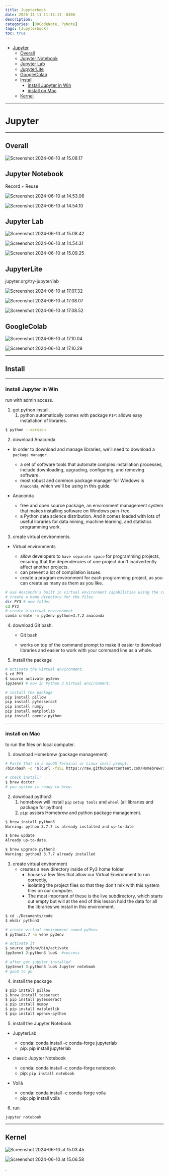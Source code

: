 ```yaml
---
title: Jupyterbook
date: 2020-11-11 11:11:11 -0400
description:
categories: [00CodeNote, PyNote]
tags: [Jupyterbook]
toc: true
---
```


- [Jupyter](#jupyter)
  - [Overall](#overall)
  - [Jupyter Notebook](#jupyter-notebook)
  - [Jupyter Lab](#jupyter-lab)
  - [JupyterLite](#jupyterlite)
  - [GoogleColab](#googlecolab)
  - [Install](#install)
    - [install Jupyter in Win](#install-jupyter-in-win)
    - [install on Mac](#install-on-mac)
  - [Kernel](#kernel)

---

# Jupyter

---

## Overall

![Screenshot 2024-06-10 at 15.08.17](/assets/img/Screenshot%202024-06-10%20at%2015.08.17.png)

## Jupyter Notebook

Record + Reuse

![Screenshot 2024-06-10 at 14.53.06](/assets/img/Screenshot%202024-06-10%20at%2014.53.06.png)

![Screenshot 2024-06-10 at 14.54.10](/assets/img/Screenshot%202024-06-10%20at%2014.54.10.png)

## Jupyter Lab

![Screenshot 2024-06-10 at 15.08.42](/assets/img/Screenshot%202024-06-10%20at%2015.08.42.png)

![Screenshot 2024-06-10 at 14.54.31](/assets/img/Screenshot%202024-06-10%20at%2014.54.31.png)

![Screenshot 2024-06-10 at 15.09.25](/assets/img/Screenshot%202024-06-10%20at%2015.09.25.png)

## JupyterLite

jupyter.org/try-jupyter/lab

![Screenshot 2024-06-10 at 17.07.32](/assets/img/Screenshot%202024-06-10%20at%2017.07.32.png)

![Screenshot 2024-06-10 at 17.08.07](/assets/img/Screenshot%202024-06-10%20at%2017.08.07.png)

![Screenshot 2024-06-10 at 17.08.52](/assets/img/Screenshot%202024-06-10%20at%2017.08.52.png)

## GoogleColab

![Screenshot 2024-06-10 at 17.10.04](/assets/img/Screenshot%202024-06-10%20at%2017.10.04.png)

![Screenshot 2024-06-10 at 17.10.29](/assets/img/Screenshot%202024-06-10%20at%2017.10.29.png)

---

## Install

---

### install Jupyter in Win

run with admin access.

1. got python install.
   1. python automatically comes with package `PIP`: allows easy installation of libraries.

```bash
$ python --version
```

2. download Anaconda

  - In order to download and manage libraries, we'll need to download a `package manager`.

    - a set of software tools that automate complex installation processes, include downloading, upgrading, configuring, and removing software.
    - most robust and common package manager for Windows is `Anaconda`, which we'll be using in this guide.

  - Anaconda

    - free and open source package, an environment management system that makes installing software on Windows pain-free.
    - a Python data science distribution. And it comes loaded with lots of useful libraries for data mining, machine learning, and statistics programming work.

3. create virtual environments.

  - Virtual environments

    - allow developers to `have separate space` for programming projects, ensuring that the dependencies of one project don't inadvertently affect another projects.
    - can prevent a lot of compilation issues.
    - create a program environment for each programming project, as you can create as many as them as you like.

```bash
# use Anaconda's built in virtual environment capabilities using the command line.
# create a home directory for the files
dir PY3 # new folder
cd PY3
# create a virtual environment
conda create -n py3env python=3.7.2 anaconda
```

4. download Git bash.

   - Git bash

    - works on top of the command prompt to make it easier to download libraries and easier to work with your command line as a whole.

5. install the package

```bash
# activate the Virtual environment.
$ cd PY3
$ source activate py3env
(py3env) # now in Python 3 Virtual environment.

# install the package
pip install pillow
pip install pytesseract
pip install numpy
pip install matplotlib
pip install opencv-python
```

---

### install on Mac

to run the files on local computer.

1. download Homebrew (package management)

```bash
# Paste that in a macOS Terminal or Linux shell prompt:
/bin/bash -c "$(curl -fsSL https://raw.githubusercontent.com/Homebrew/install/master/install.sh)"

# check install:
$ brew doctor
# you system is ready to brew.
```

2. download python3
   1. homebrew will install `pip` `setup tools` and `wheel` (all libraries and package for python)
   2. `pip`: assisrs Homebrew and python package management.

```bash
$ brew install python3
Warning: python 3.7.7 is already installed and up-to-date

$ brew update
Already up-to-date.

$ brew upgrade python3
Warning: python3 3.7.7 already installed
```

3. create virtual environment
   - creates a new directory inside of Py3 home folder
     - houses a few files that allow our Virtual Environment to run correctly,
     - isolating the project files so that they don't mix with this system files on our computer.
     - The most important of these is the live subdirectory, which starts out empty but will at the end of this lesson hold the data for all the libraries we install in this environment.

```bash
$ cd ./Documents/code
$ mkdir python3

# create virtual environment named py3env
$ python3.7 -m venv py3env

# activate it
$ source py3env/bin/activate
(py3env) J:python3 luo$  #success

# after got jupyter installed
(py3env) J:python3 luo$ Jupyter notebook
# good to go
```

4. install the package

```bash
$ pip install pillow
$ brew install tesseract
$ pip install pytesseract
$ pip install numpy
$ pip install matplotlib
$ pip install opencv-python
```

5. install the Jupyter Notebook

  - JupyterLab

    - conda: conda install -c conda-forge jupyterlab
    - pip: pip install jupyterlab

  - classic Jupyter Notebook

    - conda: conda install -c conda-forge notebook
    - pip: `pip install notebook`

  - Voilà
    - conda: conda install -c conda-forge voila
    - pip: pip install voila

6. run

`jupyter notebook`

---

## Kernel

![Screenshot 2024-06-10 at 15.03.45](/assets/img/Screenshot%202024-06-10%20at%2015.03.45.png)

![Screenshot 2024-06-10 at 15.06.58](/assets/img/Screenshot%202024-06-10%20at%2015.06.58.png)



.
